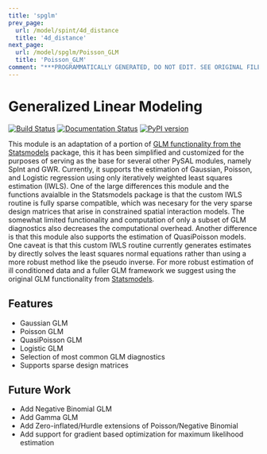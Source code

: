 ```yaml
---
title: 'spglm'
prev_page:
  url: /model/spint/4d_distance
  title: '4d_distance'
next_page:
  url: /model/spglm/Poisson_GLM
  title: 'Poisson_GLM'
comment: "***PROGRAMMATICALLY GENERATED, DO NOT EDIT. SEE ORIGINAL FILES IN /content***"
---
```

**G**eneralized **L**inear **M**odeling
=======================================

[![Build Status](https://travis-ci.org/pysal/spglm.svg?branch=master)](https://travis-ci.org/pysal/spglm)
[![Documentation Status](https://readthedocs.org/projects/spglm/badge/?version=latest)](https://spglm.readthedocs.io/en/latest/?badge=latest)
[![PyPI version](https://badge.fury.io/py/spglm.svg)](https://badge.fury.io/py/spglm)


This module is an adaptation of a portion of [GLM functionality from the
Statsmodels](https://github.com/statsmodels/statsmodels/blob/master/statsmodels/genmod/generalized_linear_model.py) package, this it has been simplified and customized for the purposes of serving
as the base for several other PySAL modules, namely SpInt and GWR. Currently, it
supports the estimation of Gaussian, Poisson, and Logistic regression using only
iteratively weighted least squares estimation (IWLS). One of the large differences this
module and the functions avaialble in the Statsmodels package is that the custom IWLS routine is fully sparse compatible, which was necesary for the very sparse design matrices that arise in constrained spatial interaction models. The somewhat limited functionality and computation of only a subset of GLM diagnostics also decreases the computational overhead. Another difference is that this module also supports the estimation of QuasiPoisson models. One caveat is that this custom IWLS routine currently generates estimates by directly solves the least squares normal equations rather than using a more robust method like the pseudo inverse. For more robust estimation of ill conditioned data and a fuller GLM framework we suggest using the original GLM functionality from [Statsmodels](https://github.com/statsmodels/statsmodels/blob/master/statsmodels/genmod/generalized_linear_model.py).

Features
--------

- Gaussian GLM
- Poisson GLM
- QuasiPoisson GLM
- Logistic GLM
- Selection of most common GLM diagnostics
- Supports sparse design matrices

Future Work
-----------

- Add Negative Binomial GLM
- Add Gamma GLM
- Add Zero-inflated/Hurdle extensions of Poisson/Negative Binomial
- Add support for gradient based optimization for maximum likelihood estimation



